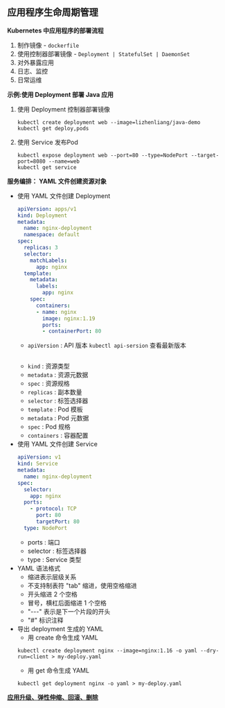 ## 应用程序生命周期管理

__Kubernetes 中应用程序的部署流程__
1. 制作镜像 - `dockerfile`
2. 使用控制器部署镜像 - `Deployment | StatefulSet | DaemonSet`
3. 对外暴露应用
4. 日志、监控
5. 日常运维

__示例:使用 Deployment 部署 Java 应用__
1. 使用 Deployment 控制器部署镜像
    ```
    kubectl create deployment web --image=lizhenliang/java-demo
    kubectl get deploy,pods 
    ```
2. 使用 Service 发布Pod
    ```
    kubectl expose deployment web --port=80 --type=NodePort --target-port=8080 --name=web
    kubectl get service
    ```

__服务编排： YAML 文件创建资源对象__
- 使用 YAML 文件创建 Deployment
    ```yaml
    apiVersion: apps/v1
    kind: Deployment
    metadata:
      name: nginx-deployment
      namespace: default
    spec:
      replicas: 3
      selector:
        matchLabels:
          app: nginx
      template:
        metadata:
          labels:
            app: nginx
        spec:
          containers:
          - name: nginx
            image: nginx:1.19
            ports:
            - containerPort: 80
    ```
    - `apiVersion` : API 版本 `kubectl api-sersion` 查看最新版本
        ```
    - `kind` : 资源类型
    - `metadata` : 资源元数据
    - `spec` : 资源规格
    - `replicas` : 副本数量
    - `selector` : 标签选择器
    - `template` : Pod 模板
    - `metadata` : Pod 元数据
    - `spec` : Pod 规格
    - `containers` : 容器配置
- 使用 YAML 文件创建 Service
    ```yaml
    apiVersion: v1
    kind: Service
    metadata:
      name: nginx-deployment
    spec:
      selector:
        app: nginx
      ports:
        - protocol: TCP
          port: 80
          targetPort: 80
      type: NodePort
    ```
    - ports : 端口
    - selector : 标签选择器
    - type : Service 类型
- YAML 语法格式
    - 缩进表示层级关系
    - 不支持制表符 "tab" 缩进，使用空格缩进
    - 开头缩进 2 个空格
    - 冒号，横杠后面缩进 1 个空格
    - "---" 表示是下一个片段的开头
    - "#" 标识注释
- 导出 deployment 生成的 YAML
    - 用 create 命令生成 YAML
    ```
    kubectl create deployment nginx --image=nginx:1.16 -o yaml --dry-run=client > my-deploy.yaml
    ```
    - 用 get 命令生成 YAML
    ```
    kubectl get deployment nginx -o yaml > my-deploy.yaml
    ```

__[应用升级、弹性伸缩、回滚、删除](https://github.com/lcePolarBear/Kubernetes_Basic_Config_Note/blob/master/%E4%BD%BF%E7%94%A8%E6%8C%87%E5%8D%97/%E9%80%9A%E8%BF%87%E5%B7%A5%E4%BD%9C%E8%B4%9F%E8%BD%BD%E6%8E%A7%E5%88%B6%E5%99%A8%E5%AE%9E%E7%8E%B0%20Pod%20%E7%9A%84%E7%AE%A1%E7%90%86.md)__
